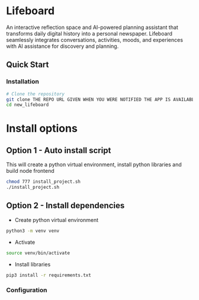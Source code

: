 # Lifeboard

An interactive reflection space and AI-powered planning assistant that transforms daily digital history into a personal newspaper. Lifeboard seamlessly integrates conversations, activities, moods, and experiences with AI assistance for discovery and planning.

## Quick Start

### Installation
```bash
# Clone the repository
git clone THE REPO URL GIVEN WHEN YOU WERE NOTIFIED THE APP IS AVAILABLE
cd new_lifeboard
```

# Install options
## Option 1 - Auto install script
This will create a python virtual environment, install python libraries and build node frontend
```bash
chmod 777 install_project.sh
./install_project.sh
```
## Option 2 - Install dependencies
- Create python virtual environment
```bash
python3 -m venv venv
```
- Activate
```bash
source venv/bin/activate
```

- Install libraries
```bash
pip3 install -r requirements.txt
```

### Configuration
